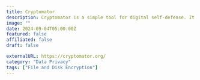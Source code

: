 ```yaml
---
title: Cryptomator
description: Cryptomator is a simple tool for digital self-defense. It allows you to protect your cloud data by yourself and independently.
image: ""
date: 2024-09-04T05:00:00Z
featured: false
affiliated: false
draft: false

externalURL: https://cryptomator.org/
category: "Data Privacy"
tags: ["File and Disk Encryption"]
---
```

